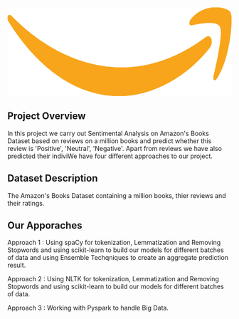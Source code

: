 
<p>
  
<p align="center">
<img src="web_logo.png"
     img width="600" img height="200"
     alt="Markdown Monster icon"
      />
</p>

## Project Overview 
In this project we carry out Sentimental Analysis on Amazon's Books Dataset based on reviews on a million books and predict whether this review is 'Positive', 'Neutral', 'Negative'. Apart from reviews we have also predicted their indiviWe have four different approaches to our project.


## Dataset Description 
The Amazon's Books Dataset containing a million books, thier reviews and their ratings.


## Our Apporaches 
Approach 1 : Using spaCy for tokenization, Lemmatization and Removing Stopwords and using scikit-learn to build our models for different batches of data and using Ensemble Techqniques to create an aggregate prediction result.

Approach 2 : Using NLTK for tokenization, Lemmatization and Removing Stopwords and using scikit-learn to build our models for different batches of data.

Approach 3 :  Working with Pyspark to handle Big Data.

